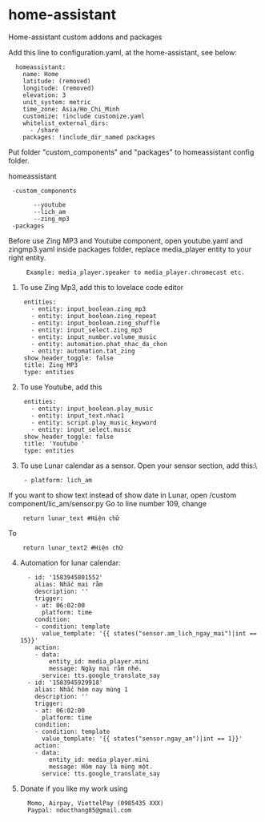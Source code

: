 # home-assistant
Home-assistant custom addons and packages

Add this line to configuration.yaml, at the home-assistant, see below:

      homeassistant:
        name: Home
        latitude: (removed)
        longitude: (removed)
        elevation: 3
        unit_system: metric
        time_zone: Asia/Ho_Chi_Minh
        customize: !include customize.yaml
        whitelist_external_dirs:
          - /share
        packages: !include_dir_named packages

Put folder "custom_components" and "packages" to homeassistant config folder.

homeassistant
 
     -custom_components
  
           --youtube
           --lich_am
           --zing_mp3
     -packages
  

Before use Zing MP3 and Youtube component, open youtube.yaml and zingmp3.yaml inside packages folder, replace media_player entity to your right entity. 

         Example: media_player.speaker to media_player.chromecast etc. 

1. To use Zing Mp3, add this to lovelace code editor

        entities:
          - entity: input_boolean.zing_mp3
          - entity: input_boolean.zing_repeat
          - entity: input_boolean.zing_shuffle
          - entity: input_select.zing_mp3
          - entity: input_number.volume_music
          - entity: automation.phat_nhac_da_chon
          - entity: automation.tat_zing
        show_header_toggle: false
        title: Zing MP3
        type: entities

2. To use Youtube, add this

        entities:
          - entity: input_boolean.play_music
          - entity: input_text.nhac1
          - entity: script.play_music_keyword
          - entity: input_select.music
        show_header_toggle: false
        title: 'Youtube '
        type: entities


3. To use Lunar calendar as a sensor.
Open your sensor section, add this:\

        - platform: lich_am

If you want to show text instead of show date in Lunar, open /custom component/lic_am/sensor.py
Go to line number 109, change 

        return lunar_text #Hiện chữ

To 

        return lunar_text2 #Hiện chữ

4. Automation for lunar calendar:

         - id: '1583945801552'
           alias: Nhắc mai rằm
           description: ''
           trigger:
           - at: 06:02:00
             platform: time
           condition:
           - condition: template
             value_template: '{{ states("sensor.am_lich_ngay_mai")|int == 15}}'
           action:
           - data:
               entity_id: media_player.mini
               message: Ngày mai rằm nhé.
             service: tts.google_translate_say
         - id: '1583945929918'
           alias: Nhắc hôm nay mùng 1
           description: ''
           trigger:
           - at: 06:02:00
             platform: time
           condition:
           - condition: template
             value_template: '{{ states("sensor.ngay_am")|int == 1}}'
           action:
           - data:
               entity_id: media_player.mini
               message: Hôm nay là mùng một.
             service: tts.google_translate_say
			 
5. Donate if you like my work using 
         
		 Momo, Airpay, ViettelPay (0985435 XXX) 
         Paypal: nducthang85@gmail.com
